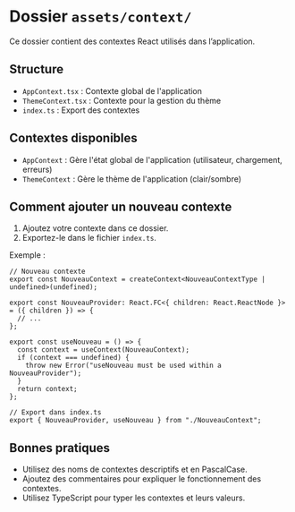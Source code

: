 # Dossier `assets/context/`

Ce dossier contient des contextes React utilisés dans l’application.

## Structure

- `AppContext.tsx` : Contexte global de l'application
- `ThemeContext.tsx` : Contexte pour la gestion du thème
- `index.ts` : Export des contextes

## Contextes disponibles

- `AppContext` : Gère l'état global de l'application (utilisateur, chargement, erreurs)
- `ThemeContext` : Gère le thème de l'application (clair/sombre)

## Comment ajouter un nouveau contexte

1. Ajoutez votre contexte dans ce dossier.
2. Exportez-le dans le fichier `index.ts`.

Exemple :

```tsx
// Nouveau contexte
export const NouveauContext = createContext<NouveauContextType | undefined>(undefined);

export const NouveauProvider: React.FC<{ children: React.ReactNode }> = ({ children }) => {
  // ...
};

export const useNouveau = () => {
  const context = useContext(NouveauContext);
  if (context === undefined) {
    throw new Error("useNouveau must be used within a NouveauProvider");
  }
  return context;
};

// Export dans index.ts
export { NouveauProvider, useNouveau } from "./NouveauContext";
```

## Bonnes pratiques

- Utilisez des noms de contextes descriptifs et en PascalCase.
- Ajoutez des commentaires pour expliquer le fonctionnement des contextes.
- Utilisez TypeScript pour typer les contextes et leurs valeurs.